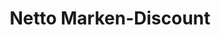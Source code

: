 ---
title: "Netto Marken-Discount"
url: /crailsheim/netto-marken-discount-zur-fluegelau/
shop: Supermarkt
---